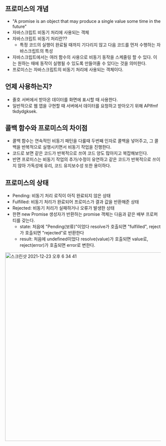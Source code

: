 ## 프로미스의 개념
- "A promise is an object that may produce a single value some time in the future"
- 자바스크립트 비동기 처리에 사용되는 객체
- 자바스크립트 비동기 처리란??
  - 특정 코드의 실행이 완료될 때까지 기다리지 않고 다음 코드를 먼저 수행하는 자바스크립트의 특성
- 자바스크립트에서는 여러 함수의 사용으로 비동기 동작을 스케줄링 할 수 있다. 이는 원하는 때에 동작이 실행될 수 있도록 만들어줄 수 있다는 것을 의미한다.
- 프로미스는 자바스크립트의 비동기 처리에 사용되는 객체이다. 

## 언제 사용하는지?
- 줄호 서버에서 받아온 데이터를 화면에 표시할 때 사용한다.
- 일반적으로 웹 앱을 구현할 때 서버에서 데이터를 요청하고 받아오기 위해 APIfmf tkdydgksek.

## 콜백 함수와 프로미스의 차이점
- 콜백 함수는 연속적인 비동기 패턴을 다룰때 두번째 인자로 콜백을 넣어주고, 그 콜백을 반복적으로 실행시키면서 비동기 작업을 진행한다.
- 코드로 보면 같은 코드가 반복적으로 쓰여 코드 양도 많아지고 복잡해보인다.
- 반면 프로미스는 비동기 작업의 추가/수정이 유연하고 같은 코드가 반복적으로 쓰이지 않아 가독성에 유리, 코드 유지보수성 또한 용이하다.

## 프로미스의 상태
- Pending: 비동기 처리 로직이 아직 완료되지 않은 상태
- Fulfilled: 비동기 처리가 완료되어 프로미스가 결과 값을 반환해준 상태
- Rejected: 비동기 처리가 실패하거나 오류가 발생한 상태
- 한편 new Promise 생성자가 반환하는 promise 객체는 다음과 같은 배부 프로퍼티를 갖는다.
  - state: 처음에 "Pending(보류)"이었다 resolve가 호출되면 "fulfilled", reject가 호출되면 "rejected"로 반환한다
  - result: 처음에 undefined이었다 resolve(value)가 호출되면 value로, reject(error)가 호출되면 error로 변한다.

<img width="609" alt="스크린샷 2021-12-23 오후 6 34 41" src="https://user-images.githubusercontent.com/75515697/147222675-b8a9d86f-c080-4bbc-81d9-d37c2b0260cb.png">
